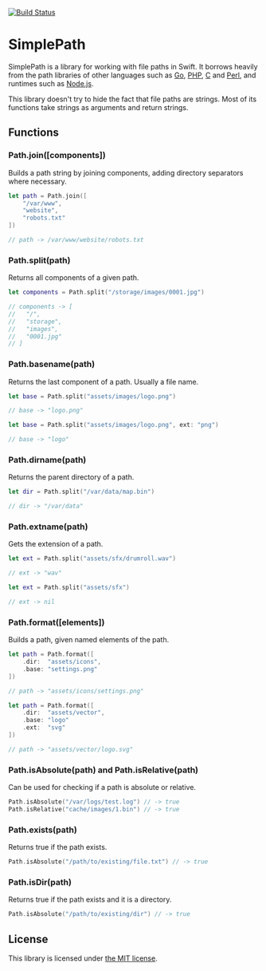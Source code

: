 [![Build Status](https://travis-ci.org/raymondjavaxx/SimplePath.svg?branch=master)](https://travis-ci.org/raymondjavaxx/SimplePath)

# SimplePath

SimplePath is a library for working with file paths in Swift. It borrows heavily from the path libraries of other languages such as [Go][golang-filepath], [PHP][php-basename], [C][c-dirname] and [Perl][perl-basename], and runtimes such as [Node.js][nodejs-path].

This library doesn't try to hide the fact that file paths are strings. Most of its functions take strings as arguments and return strings.

## Functions

### Path.join([components])

Builds a path string by joining components, adding directory separators where necessary.

```Swift
let path = Path.join([
    "/var/www",
    "website",
    "robots.txt"
])

// path -> /var/www/website/robots.txt
```

### Path.split(path)

Returns all components of a given path.

```Swift
let components = Path.split("/storage/images/0001.jpg")

// components -> [
//   "/",
//   "storage",
//   "images",
//   "0001.jpg"
// ]
```

### Path.basename(path)

Returns the last component of a path. Usually a file name.

```Swift
let base = Path.split("assets/images/logo.png")

// base -> "logo.png"
```

```Swift
let base = Path.split("assets/images/logo.png", ext: "png")

// base -> "logo"
```

### Path.dirname(path)

Returns the parent directory of a path.

```Swift
let dir = Path.split("/var/data/map.bin")

// dir -> "/var/data"
```

### Path.extname(path)

Gets the extension of a path.

```Swift
let ext = Path.split("assets/sfx/drumroll.wav")

// ext -> "wav"
```

```Swift
let ext = Path.split("assets/sfx")

// ext -> nil
```

### Path.format([elements])

Builds a path, given named elements of the path.

```Swift
let path = Path.format([
    .dir:  "assets/icons",
    .base: "settings.png"
])

// path -> "assets/icons/settings.png"
```

```Swift
let path = Path.format([
    .dir:  "assets/vector",
    .base: "logo"
    .ext:  "svg"
])

// path -> "assets/vector/logo.svg"
```

### Path.isAbsolute(path) and Path.isRelative(path)

Can be used for checking if a path is absolute or relative.

```Swift
Path.isAbsolute("/var/logs/test.log") // -> true
Path.isRelative("cache/images/1.bin") // -> true
```

### Path.exists(path)

Returns true if the path exists.

```Swift
Path.isAbsolute("/path/to/existing/file.txt") // -> true
```

### Path.isDir(path)

Returns true if the path exists and it is a directory.

```Swift
Path.isAbsolute("/path/to/existing/dir") // -> true
```

## License

This library is licensed under [the MIT license](LICENSE).

[golang-filepath]: https://golang.org/pkg/path/filepath/
[php-basename]: http://php.net/manual/en/function.basename.php
[c-dirname]: https://linux.die.net/man/3/dirname
[perl-basename]: https://perldoc.perl.org/File/Basename.html
[nodejs-path]: https://nodejs.org/api/path.html
